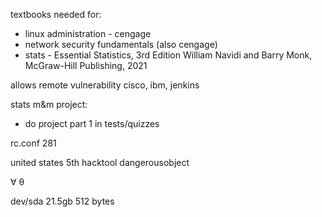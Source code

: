textbooks needed for:
- linux administration - cengage
- network security fundamentals (also cengage)
- stats - Essential Statistics, 3rd Edition William Navidi and Barry Monk, McGraw-Hill Publishing, 2021

allows
remote
vulnerability
cisco, ibm, jenkins

stats m&m project:
- do project part 1 in tests/quizzes
  
rc.conf 281

united states 5th
hacktool
dangerousobject

∀ θ 

dev/sda 21.5gb
512 bytes